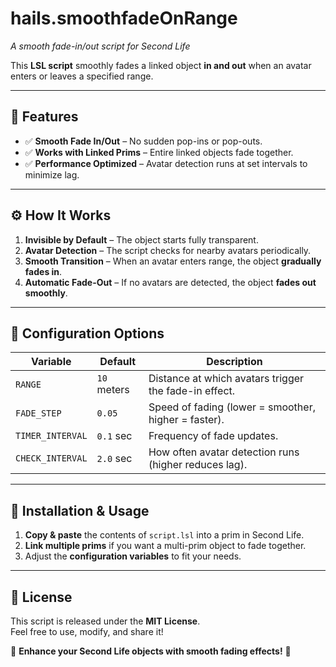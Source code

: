 # hails.smoothfadeOnRange  
_A smooth fade-in/out script for Second Life_

This **LSL script** smoothly fades a linked object **in and out** when an avatar enters or leaves a specified range.

---

## 📜 Features
- ✅ **Smooth Fade In/Out** – No sudden pop-ins or pop-outs.  
- ✅ **Works with Linked Prims** – Entire linked objects fade together.  
- ✅ **Performance Optimized** – Avatar detection runs at set intervals to minimize lag.  

---

## ⚙️ How It Works
1. **Invisible by Default** – The object starts fully transparent.  
2. **Avatar Detection** – The script checks for nearby avatars periodically.  
3. **Smooth Transition** – When an avatar enters range, the object **gradually fades in**.  
4. **Automatic Fade-Out** – If no avatars are detected, the object **fades out smoothly**.  

---

## 🔧 Configuration Options
| Variable | Default | Description |
|----------|---------|-------------|
| `RANGE` | `10` meters | Distance at which avatars trigger the fade-in effect. |
| `FADE_STEP` | `0.05` | Speed of fading (lower = smoother, higher = faster). |
| `TIMER_INTERVAL` | `0.1` sec | Frequency of fade updates. |
| `CHECK_INTERVAL` | `2.0` sec | How often avatar detection runs (higher reduces lag). |

---

## 📜 Installation & Usage
1. **Copy & paste** the contents of `script.lsl` into a prim in Second Life.  
2. **Link multiple prims** if you want a multi-prim object to fade together.  
3. Adjust the **configuration variables** to fit your needs.  

---

## 📜 License
This script is released under the **MIT License**.  
Feel free to use, modify, and share it!  

🚀 **Enhance your Second Life objects with smooth fading effects!** 🚀  

